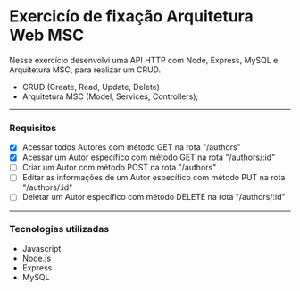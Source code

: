 # Exercicío de fixação Arquitetura Web MSC
  Nesse exercício desenvolvi uma API HTTP com Node, Express, MySQL e Arquitetura MSC, para realizar um CRUD.
  
  - CRUD (Create, Read, Update, Delete)
  - Arquitetura MSC (Model, Services, Controllers);

---

### Requisitos
- [x] Acessar todos Autores com método GET na rota "/authors"
- [x] Acessar um Autor específico com método GET na rota "/authors/:id"
- [ ] Criar um Autor com método POST na rota "/authors"
- [ ] Editar as informações de um Autor específico com método PUT na rota "/authors/:id"
- [ ] Deletar um Autor específico com método DELETE na rota "/authors/:id"

---

### Tecnologias utilizadas
- Javascript
- Node.js
- Express
- MySQL
